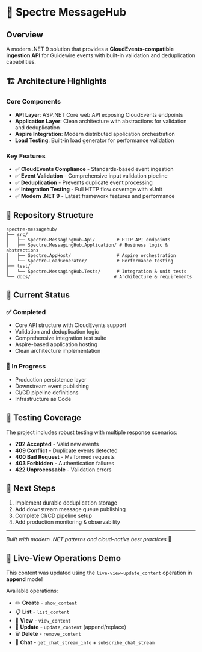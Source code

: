 # 🌟 Spectre MessageHub

## Overview
A modern .NET 9 solution that provides a **CloudEvents-compatible ingestion API** for Guidewire events with built-in validation and deduplication capabilities.

## 🏗️ Architecture Highlights

### Core Components
- **API Layer**: ASP.NET Core web API exposing CloudEvents endpoints
- **Application Layer**: Clean architecture with abstractions for validation and deduplication
- **Aspire Integration**: Modern distributed application orchestration
- **Load Testing**: Built-in load generator for performance validation

### Key Features
- ✅ **CloudEvents Compliance** - Standards-based event ingestion
- ✅ **Event Validation** - Comprehensive input validation pipeline  
- ✅ **Deduplication** - Prevents duplicate event processing
- ✅ **Integration Testing** - Full HTTP flow coverage with xUnit
- ✅ **Modern .NET 9** - Latest framework features and performance

## 📁 Repository Structure

```
spectre-messagehub/
├── src/
│   ├── Spectre.MessagingHub.Api/        # HTTP API endpoints
│   ├── Spectre.MessagingHub.Application/ # Business logic & abstractions
│   ├── Spectre.AppHost/                 # Aspire orchestration
│   └── Spectre.LoadGenerator/           # Performance testing
├── test/
│   └── Spectre.MessagingHub.Tests/      # Integration & unit tests
└── docs/                               # Architecture & requirements
```

## 🚀 Current Status

### ✅ Completed
- Core API structure with CloudEvents support
- Validation and deduplication logic
- Comprehensive integration test suite
- Aspire-based application hosting
- Clean architecture implementation

### 🔄 In Progress
- Production persistence layer
- Downstream event publishing
- CI/CD pipeline definitions
- Infrastructure as Code

## 🧪 Testing Coverage
The project includes robust testing with multiple response scenarios:
- **202 Accepted** - Valid new events
- **409 Conflict** - Duplicate events detected  
- **400 Bad Request** - Malformed requests
- **403 Forbidden** - Authentication failures
- **422 Unprocessable** - Validation errors

## 🎯 Next Steps
1. Implement durable deduplication storage
2. Add downstream message queue publishing
3. Complete CI/CD pipeline setup
4. Add production monitoring & observability

---
*Built with modern .NET patterns and cloud-native best practices* 🔧


## 📱 Live-View Operations Demo
This content was updated using the `live-view-update_content` operation in **append** mode!

Available operations:
- ✏️ **Create** - `show_content`
- 📋 **List** - `list_content` 
- 👀 **View** - `view_content`
- 🔄 **Update** - `update_content` (append/replace)
- 🗑️ **Delete** - `remove_content`
- 💬 **Chat** - `get_chat_stream_info` + `subscribe_chat_stream`